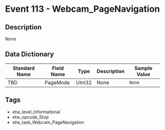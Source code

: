# Event 113 - Webcam_PageNavigation

## Description
None

## Data Dictionary
|Standard Name|Field Name|Type|Description|Sample Value|
|---|---|---|---|---|
|TBD|PageMode|UInt32|None|`None`|

## Tags
* etw_level_Informational
* etw_opcode_Stop
* etw_task_Webcam_PageNavigation